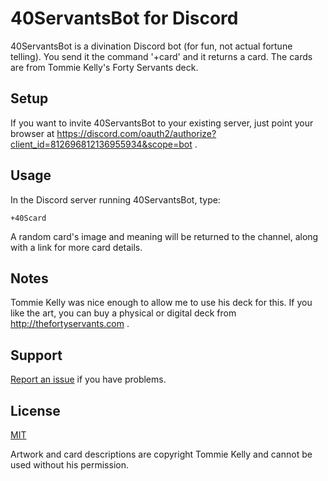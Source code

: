 # 40ServantsBot for Discord

40ServantsBot is a divination Discord bot (for fun, not actual fortune telling). You send it the command '+card' and it returns a card. The cards are from Tommie Kelly's Forty Servants deck.

## Setup

If you want to invite 40ServantsBot to your existing server, just point your browser at https://discord.com/oauth2/authorize?client_id=812696812136955934&scope=bot .

## Usage

In the Discord server running 40ServantsBot, type:

```
+40Scard
```

A random card's image and meaning will be returned to the channel, along with a link for more card details.

## Notes

Tommie Kelly was nice enough to allow me to use his deck for this. If you like the art, you can buy a physical or digital deck from http://thefortyservants.com .

## Support

[Report an issue](https://github.com/switchknitter/) if you have problems.

## License

[MIT](https://choosealicense.com/licenses/mit/)

Artwork and card descriptions are copyright Tommie Kelly and cannot be used without his permission.
